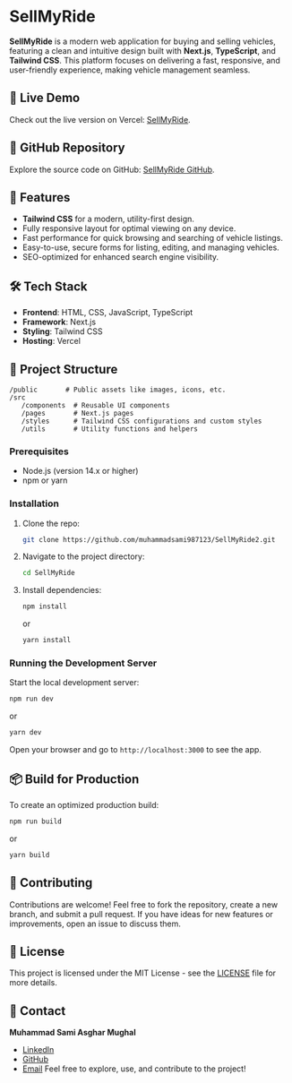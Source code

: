 # SellMyRide

**SellMyRide** is a modern web application for buying and selling vehicles, featuring a clean and intuitive design built with **Next.js**, **TypeScript**, and **Tailwind CSS**. This platform focuses on delivering a fast, responsive, and user-friendly experience, making vehicle management seamless.

## 📌 **Live Demo**
Check out the live version on Vercel: [SellMyRide](https://sellmyride2.vercel.app/).

## 📂 **GitHub Repository**
Explore the source code on GitHub: [SellMyRide GitHub](https://github.com/muhammadsami987123/SellMyRide2.git).

## 🚀 **Features**
- **Tailwind CSS** for a modern, utility-first design.
- Fully responsive layout for optimal viewing on any device.
- Fast performance for quick browsing and searching of vehicle listings.
- Easy-to-use, secure forms for listing, editing, and managing vehicles.
- SEO-optimized for enhanced search engine visibility.

## 🛠️ **Tech Stack**
- **Frontend**: HTML, CSS, JavaScript, TypeScript
- **Framework**: Next.js
- **Styling**: Tailwind CSS
- **Hosting**: Vercel

## 📂 **Project Structure**
```
/public       # Public assets like images, icons, etc.
/src
   /components  # Reusable UI components
   /pages       # Next.js pages
   /styles      # Tailwind CSS configurations and custom styles
   /utils       # Utility functions and helpers
```


### Prerequisites
- Node.js (version 14.x or higher)
- npm or yarn

### Installation
1. Clone the repo:
   ```bash
   git clone https://github.com/muhammadsami987123/SellMyRide2.git
   ```
2. Navigate to the project directory:
   ```bash
   cd SellMyRide
   ```
3. Install dependencies:
   ```bash
   npm install
   ```
   or
   ```bash
   yarn install
   ```

### Running the Development Server
Start the local development server:
```bash
npm run dev
```
or
```bash
yarn dev
```
Open your browser and go to `http://localhost:3000` to see the app.

## 📦 **Build for Production**
To create an optimized production build:
```bash
npm run build
```
or
```bash
yarn build
```

## 📝 **Contributing**
Contributions are welcome! Feel free to fork the repository, create a new branch, and submit a pull request. If you have ideas for new features or improvements, open an issue to discuss them.

## 📄 **License**
This project is licensed under the MIT License - see the [LICENSE](LICENSE) file for more details.

## 📧 **Contact**
**Muhammad Sami Asghar Mughal**  
- [LinkedIn](https://www.linkedin.com/in/muhammad-sami-3aa6102b8)  
- [GitHub](https://github.com/muhammadsami987123)
- [Email](m.samiwaseem1234@gmail.com)
Feel free to explore, use, and contribute to the project!


